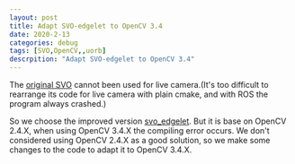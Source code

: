 ```yaml
---
layout: post
title: Adapt SVO-edgelet to OpenCV 3.4
date: 2020-2-13
categories: debug
tags: [SVO,OpenCV,,uorb]
descrpition: "Adapt SVO-edgelet to OpenCV 3.4"
---
```


The [original SVO](https://github.com/uzh-rpg/rpg_svo) cannot been used for live camera.(It's too difficult to rearrange its code for live camera with plain cmake, and with ROS the program always crashed.)<br/>

So we choose the improved version [svo_edgelet](https://github.com/HeYijia/svo_edgelet). But it is base on OpenCV 2.4.X, when using OpenCV 3.4.X the compiling error occurs. We don't considered using OpenCV 2.4.X as a good solution, so we make some changes to the code to adapt it to OpenCV 3.4.X.<br/>

